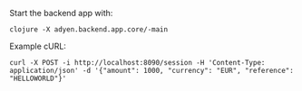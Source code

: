 Start the backend app with:

``` shell
clojure -X adyen.backend.app.core/-main
```

Example cURL:
``` shell
curl -X POST -i http://localhost:8090/session -H 'Content-Type: application/json' -d '{"amount": 1000, "currency": "EUR", "reference": "HELLOWORLD"}'
```
